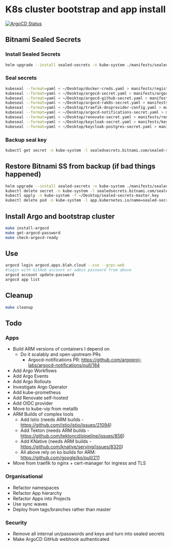 # K8s cluster bootstrap and app install

[![ArgoCD Status](https://argocd.apps.blah.cloud/api/badge?name=bootstrap-cluster&revision=true)](https://argocd.apps.blah.cloud/applications/bootstrap-cluster)

## Bitnami Sealed Secrets

### Install Sealed Secrets

```sh
helm upgrade --install sealed-secrets -n kube-system ./manifests/sealed-secrets -f manifests/sealed-secrets/values.yaml
```

### Seal secrets

```sh
kubeseal --format=yaml < ~/Desktop/docker-creds.yaml > manifests/registry-creds/docker-creds-sealed.yaml
kubeseal --format=yaml < ~/Desktop/argocd-secret.yaml > manifests/argocd/templates/argocd-sealed-secret.yaml
kubeseal --format=yaml < ~/Desktop/argocd-github-secret.yaml > manifests/argocd/templates/argocd-github-sealed-secret.yaml
kubeseal --format=yaml < ~/Desktop/argocd-rak8s-secret.yaml > manifests/argocd/templates/argocd-rak8s-sealed-secret.yaml
kubeseal --format=yaml < ~/Desktop/traefik-dnsprovider-config.yaml > manifests/traefik/templates/traefik-dnsprovider-config-sealed.yaml
kubeseal --format=yaml < ~/Desktop/argocd-notifications-secret.yaml > manifests/argocd-notifications/templates/argocd-notifications-secret-sealed.yaml
kubeseal --format=yaml < ~/Desktop/renovate-secret.yaml > manifests/renovate/templates/renovate-sealed-secret.yaml
kubeseal --format=yaml < ~/Desktop/keycloak-secret.yaml > manifests/keycloak/templates/keycloak-secret-sealed.yaml
kubeseal --format=yaml < ~/Desktop/keycloak-postgres-secret.yaml > manifests/keycloak/templates/keycloak-postgres-secret-sealed.yaml
```

### Backup seal key

```sh
kubectl get secret -n kube-system -l sealedsecrets.bitnami.com/sealed-secrets-key -o yaml > ~/Desktop/sealed-secrets-master.key
```

## Restore Bitnami SS from backup (if bad things happened)

```sh
helm upgrade --install sealed-secrets -n kube-system ./manifests/sealed-secrets -f manifests/sealed-secrets/values.yaml
kubectl delete secret -n kube-system -l sealedsecrets.bitnami.com/sealed-secrets-key=active
kubectl apply -n kube-system -f ~/Desktop/sealed-secrets-master.key
kubectl delete pod -n kube-system -l app.kubernetes.io/name=sealed-secrets
```

## Install Argo and bootstrap cluster

```sh
make install-argocd
make get-argocd-password
make check-argocd-ready
```

## Use

```sh
argocd login argocd.apps.blah.cloud --sso --grpc-web
#login with GitHub account or admin password from above
argocd account update-password
argocd app list
```

## Cleanup

```sh
make cleanup
```

## Todo

### Apps

* Build ARM versions of containers I depend on
  * Do it scalably and open upstream PRs
    * Argocd-notifications PR: <https://github.com/argoproj-labs/argocd-notifications/pull/184>
* Add Argo Workflows
* Add Argo Events
* Add Argo Rollouts
* Investigate Argo Operator
* Add kube-prometheus
* Add Renovate self-hosted
* Add OIDC provider
* Move to kube-vip from metallb
* ARM Builds of complex tools
  * Add Istio (needs ARM builds - <https://github.com/istio/istio/issues/21094>)
  * Add Tekton (needs ARM builds - <https://github.com/tektoncd/pipeline/issues/856>)
  * Add KNative (needs ARM builds - <https://github.com/knative/serving/issues/8320>)
  * All above rely on ko builds for ARM: <https://github.com/google/ko/pull/211>
* Move from traefik to nginx + cert-manager for ingress and TLS

### Organisational

* Refactor namespaces
* Refactor App hierarchy
* Refactor Apps into Projects
* Use sync waves
* Deploy from tags/branches rather than master

### Security

* Remove all internal un/passwords and keys and turn into sealed secrets
* Make ArgoCD GitHub webhook authenticated
